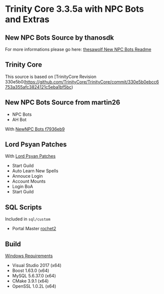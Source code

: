 # Trinity Core 3.3.5a with NPC Bots and Extras

## New NPC Bots Source by thanosdk

For more informations please go here: [thesawolf New NPC Bots Readme](https://github.com/thesawolf/TrinityCore/blob/TrinityCoreLegacy/README_Bots.md)

## Trinity Core

This source is based on [TrinityCore Revision 330e5b0(https://github.com/TrinityCore/TrinityCore/commit/330e5b0ebcc6753a355afc3824121c5eba1bf5bc)

## New NPC Bots Source from martin26

 * NPC Bots
 * AH Bot

With [NewNPC Bots f7936eb9](https://github.com/martin26/NewNPCBots/commit/f7936eb9ea332c45146c59810f7d0d6bd3313308)

## Lord Psyan Patches
With [Lord Psyan Patches](https://bitbucket.org/technotim/lordpsyan-patches)

* Start Guild
* Auto Learn New Spells
* Annouce Login
* Account Mounts
* Login BoA
* Start Guild

## SQL Scripts
Included in `sql/custom`

* Portal Master [rochet2](http://rochet2.github.io/Portal-Master.html) 

## Build
[Windows Requirements](https://trinitycore.atlassian.net/wiki/spaces/tc/pages/10977296/Windows+Requirements
)

* Visual Studio 2017 (x64)
* Boost 1.63.0 (x64)
* MySQL 5.6.37.0 (x64)
* CMake 3.9.1 (x64)
* OpenSSL 1.0.2L (x64)


